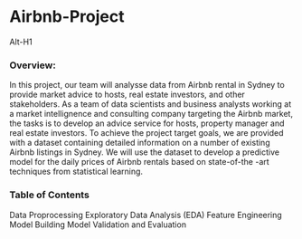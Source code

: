# Airbnb-Project 
Alt-H1


### Overview:

In this project, our team will analysse data from Airbnb rental in Sydney to provide market advice to hosts, real estate investors, and other stakeholders. As a team of data scientists and business analysts working at a market intellignence and consulting company targeting the Airbnb market, the tasks is to develop an advice service for hosts, property manager and real estate investors. 
To achieve the project target goals, we are provided with a dataset containing detailed information on a number of existing Airbnb listings in Sydney. We will use the dataset to develop a predictive model for the daily prices of Airbnb rentals based on state-of-the -art techniques from statistical learning.

### Table of Contents 
Data Proprocessing
Exploratory Data Analysis (EDA)
Feature Engineering 
Model Building 
Model Validation and Evaluation 
